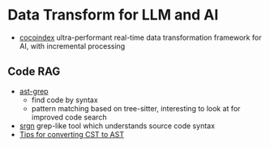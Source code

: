 # Data Transform for LLM and AI

* [cocoindex](https://cocoindex.io/docs/)
  ultra-performant real-time data transformation framework for AI, with incremental processing

## Code RAG

* [ast-grep](https://ast-grep.github.io/guide/quick-start.html)
  - find code by syntax
  - pattern matching based on tree-sitter, interesting to look at for improved code search
* [srgn](https://github.com/alexpovel/srgn)
  grep-like tool which understands source code syntax
* [Tips for converting CST to AST](https://semgrep.dev/docs/contributing/cst-to-ast-tips)
